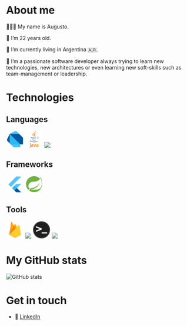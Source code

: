 # About me

👨🏽‍💻 My name is Augusto.

🎂 I’m 22 years old.

📍 I’m currently living in Argentina 🇦🇷.

🚀 I’m a passionate software developer always trying to learn new technologies, new architectures or even learning new soft-skills such as team-management or leadership.

# Technologies

## Languages

<p>
  <img height="48" src="https://raw.githubusercontent.com/github/explore/80688e429a7d4ef2fca1e82350fe8e3517d3494d/topics/dart/dart.png">
  <img height="48" src="https://raw.githubusercontent.com/github/explore/80688e429a7d4ef2fca1e82350fe8e3517d3494d/topics/java/java.png">
  <img height="48" src="https://upload.wikimedia.org/wikipedia/commons/thumb/1/18/ISO_C%2B%2B_Logo.svg/400px-ISO_C%2B%2B_Logo.svg.png">
</p>

## Frameworks

<p>
  <img height="48" src="https://raw.githubusercontent.com/github/explore/80688e429a7d4ef2fca1e82350fe8e3517d3494d/topics/flutter/flutter.png">
  <img height="48" src="https://raw.githubusercontent.com/github/explore/80688e429a7d4ef2fca1e82350fe8e3517d3494d/topics/spring-boot/spring-boot.png">
</p>

## Tools

<p>
  <img height="48" src="https://raw.githubusercontent.com/github/explore/80688e429a7d4ef2fca1e82350fe8e3517d3494d/topics/firebase/firebase.png">
  <img height="48" src="https://upload.wikimedia.org/wikipedia/commons/thumb/e/e0/Git-logo.svg/2880px-Git-logo.svg.png">
  <img height="48" src="https://raw.githubusercontent.com/github/explore/80688e429a7d4ef2fca1e82350fe8e3517d3494d/topics/terminal/terminal.png">
  <img height="48" src="https://upload.wikimedia.org/wikipedia/commons/thumb/3/33/Figma-logo.svg/1024px-Figma-logo.svg.png">
</p>

# My GitHub stats

![GitHub stats](https://github-readme-stats.vercel.app/api?username=augiavedoni&show_icons=true&hide_border=true)

# Get in touch

  * 💼 [LinkedIn](https://www.linkedin.com/in/augusto-patricio-giavedoni/)

